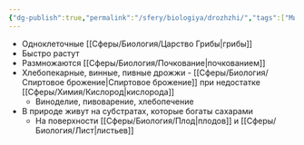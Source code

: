 ```yaml
---
{"dg-publish":true,"permalink":"/sfery/biologiya/drozhzhi/","tags":["Микология"]}
---
```


- Одноклеточные [[Сферы/Биология/Царство Грибы\|грибы]]
- Быстро растут 
- Размножаются [[Сферы/Биология/Почкование\|почкованием]]
- Хлебопекарные, винные, пивные дрожжи - [[Сферы/Биология/Спиртовое брожение\|Спиртовое брожение]] при недостатке [[Сферы/Химия/Кислород\|кислорода]]
	- Виноделие, пивоварение, хлебопечение
- В природе живут на субстратах, которые богаты сахарами
	- На поверхности [[Сферы/Биология/Плод\|плодов]] и [[Сферы/Биология/Лист\|листьев]] 